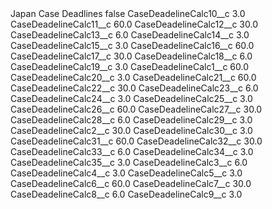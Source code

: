 <?xml version="1.0" encoding="UTF-8"?>
<CustomMetadata xmlns="http://soap.sforce.com/2006/04/metadata" xmlns:xsi="http://www.w3.org/2001/XMLSchema-instance" xmlns:xsd="http://www.w3.org/2001/XMLSchema">
    <label>Japan Case Deadlines</label>
    <protected>false</protected>
    <values>
        <field>CaseDeadelineCalc10__c</field>
        <value xsi:type="xsd:double">3.0</value>
    </values>
    <values>
        <field>CaseDeadelineCalc11__c</field>
        <value xsi:type="xsd:double">60.0</value>
    </values>
    <values>
        <field>CaseDeadelineCalc12__c</field>
        <value xsi:type="xsd:double">30.0</value>
    </values>
    <values>
        <field>CaseDeadelineCalc13__c</field>
        <value xsi:type="xsd:double">6.0</value>
    </values>
    <values>
        <field>CaseDeadelineCalc14__c</field>
        <value xsi:type="xsd:double">3.0</value>
    </values>
    <values>
        <field>CaseDeadelineCalc15__c</field>
        <value xsi:type="xsd:double">3.0</value>
    </values>
    <values>
        <field>CaseDeadelineCalc16__c</field>
        <value xsi:type="xsd:double">60.0</value>
    </values>
    <values>
        <field>CaseDeadelineCalc17__c</field>
        <value xsi:type="xsd:double">30.0</value>
    </values>
    <values>
        <field>CaseDeadelineCalc18__c</field>
        <value xsi:type="xsd:double">6.0</value>
    </values>
    <values>
        <field>CaseDeadelineCalc19__c</field>
        <value xsi:type="xsd:double">3.0</value>
    </values>
    <values>
        <field>CaseDeadelineCalc1__c</field>
        <value xsi:type="xsd:double">60.0</value>
    </values>
    <values>
        <field>CaseDeadelineCalc20__c</field>
        <value xsi:type="xsd:double">3.0</value>
    </values>
    <values>
        <field>CaseDeadelineCalc21__c</field>
        <value xsi:type="xsd:double">60.0</value>
    </values>
    <values>
        <field>CaseDeadelineCalc22__c</field>
        <value xsi:type="xsd:double">30.0</value>
    </values>
    <values>
        <field>CaseDeadelineCalc23__c</field>
        <value xsi:type="xsd:double">6.0</value>
    </values>
    <values>
        <field>CaseDeadelineCalc24__c</field>
        <value xsi:type="xsd:double">3.0</value>
    </values>
    <values>
        <field>CaseDeadelineCalc25__c</field>
        <value xsi:type="xsd:double">3.0</value>
    </values>
    <values>
        <field>CaseDeadelineCalc26__c</field>
        <value xsi:type="xsd:double">60.0</value>
    </values>
    <values>
        <field>CaseDeadelineCalc27__c</field>
        <value xsi:type="xsd:double">30.0</value>
    </values>
    <values>
        <field>CaseDeadelineCalc28__c</field>
        <value xsi:type="xsd:double">6.0</value>
    </values>
    <values>
        <field>CaseDeadelineCalc29__c</field>
        <value xsi:type="xsd:double">3.0</value>
    </values>
    <values>
        <field>CaseDeadelineCalc2__c</field>
        <value xsi:type="xsd:double">30.0</value>
    </values>
    <values>
        <field>CaseDeadelineCalc30__c</field>
        <value xsi:type="xsd:double">3.0</value>
    </values>
    <values>
        <field>CaseDeadelineCalc31__c</field>
        <value xsi:type="xsd:double">60.0</value>
    </values>
    <values>
        <field>CaseDeadelineCalc32__c</field>
        <value xsi:type="xsd:double">30.0</value>
    </values>
    <values>
        <field>CaseDeadelineCalc33__c</field>
        <value xsi:type="xsd:double">6.0</value>
    </values>
    <values>
        <field>CaseDeadelineCalc34__c</field>
        <value xsi:type="xsd:double">3.0</value>
    </values>
    <values>
        <field>CaseDeadelineCalc35__c</field>
        <value xsi:type="xsd:double">3.0</value>
    </values>
    <values>
        <field>CaseDeadelineCalc3__c</field>
        <value xsi:type="xsd:double">6.0</value>
    </values>
    <values>
        <field>CaseDeadelineCalc4__c</field>
        <value xsi:type="xsd:double">3.0</value>
    </values>
    <values>
        <field>CaseDeadelineCalc5__c</field>
        <value xsi:type="xsd:double">3.0</value>
    </values>
    <values>
        <field>CaseDeadelineCalc6__c</field>
        <value xsi:type="xsd:double">60.0</value>
    </values>
    <values>
        <field>CaseDeadelineCalc7__c</field>
        <value xsi:type="xsd:double">30.0</value>
    </values>
    <values>
        <field>CaseDeadelineCalc8__c</field>
        <value xsi:type="xsd:double">6.0</value>
    </values>
    <values>
        <field>CaseDeadelineCalc9__c</field>
        <value xsi:type="xsd:double">3.0</value>
    </values>
</CustomMetadata>
